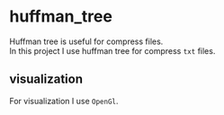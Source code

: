# huffman_tree

Huffman tree is useful for compress files.<br/>
In this project I use huffman tree for compress  `txt`  files.<br/>

## visualization

For visualization I use `OpenGl`. 

